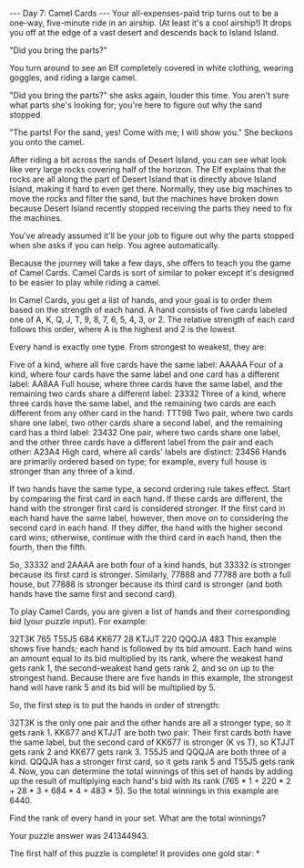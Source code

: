 --- Day 7: Camel Cards ---
Your all-expenses-paid trip turns out to be a one-way, five-minute ride in an airship. (At least it's a cool airship!)
It drops you off at the edge of a vast desert and descends back to Island Island.

"Did you bring the parts?"

You turn around to see an Elf completely covered in white clothing, wearing goggles, and riding a large camel.

"Did you bring the parts?" she asks again, louder this time. You aren't sure what parts she's looking for; you're here
to figure out why the sand stopped.

"The parts! For the sand, yes! Come with me; I will show you." She beckons you onto the camel.

After riding a bit across the sands of Desert Island, you can see what look like very large rocks covering half of the
horizon. The Elf explains that the rocks are all along the part of Desert Island that is directly above Island Island,
making it hard to even get there. Normally, they use big machines to move the rocks and filter the sand, but the
machines have broken down because Desert Island recently stopped receiving the parts they need to fix the machines.

You've already assumed it'll be your job to figure out why the parts stopped when she asks if you can help. You agree
automatically.

Because the journey will take a few days, she offers to teach you the game of Camel Cards. Camel Cards is sort of
similar to poker except it's designed to be easier to play while riding a camel.

In Camel Cards, you get a list of hands, and your goal is to order them based on the strength of each hand. A hand
consists of five cards labeled one of A, K, Q, J, T, 9, 8, 7, 6, 5, 4, 3, or 2. The relative strength of each card
follows this order, where A is the highest and 2 is the lowest.

Every hand is exactly one type. From strongest to weakest, they are:

Five of a kind, where all five cards have the same label: AAAAA
Four of a kind, where four cards have the same label and one card has a different label: AA8AA
Full house, where three cards have the same label, and the remaining two cards share a different label: 23332
Three of a kind, where three cards have the same label, and the remaining two cards are each different from any other
card in the hand: TTT98
Two pair, where two cards share one label, two other cards share a second label, and the remaining card has a third
label: 23432
One pair, where two cards share one label, and the other three cards have a different label from the pair and each
other: A23A4
High card, where all cards' labels are distinct: 23456
Hands are primarily ordered based on type; for example, every full house is stronger than any three of a kind.

If two hands have the same type, a second ordering rule takes effect. Start by comparing the first card in each hand. If
these cards are different, the hand with the stronger first card is considered stronger. If the first card in each hand
have the same label, however, then move on to considering the second card in each hand. If they differ, the hand with
the higher second card wins; otherwise, continue with the third card in each hand, then the fourth, then the fifth.

So, 33332 and 2AAAA are both four of a kind hands, but 33332 is stronger because its first card is stronger. Similarly,
77888 and 77788 are both a full house, but 77888 is stronger because its third card is stronger (and both hands have the
same first and second card).

To play Camel Cards, you are given a list of hands and their corresponding bid (your puzzle input). For example:

32T3K 765
T55J5 684
KK677 28
KTJJT 220
QQQJA 483
This example shows five hands; each hand is followed by its bid amount. Each hand wins an amount equal to its bid
multiplied by its rank, where the weakest hand gets rank 1, the second-weakest hand gets rank 2, and so on up to the
strongest hand. Because there are five hands in this example, the strongest hand will have rank 5 and its bid will be
multiplied by 5.

So, the first step is to put the hands in order of strength:

32T3K is the only one pair and the other hands are all a stronger type, so it gets rank 1.
KK677 and KTJJT are both two pair. Their first cards both have the same label, but the second card of KK677 is
stronger (K vs T), so KTJJT gets rank 2 and KK677 gets rank 3.
T55J5 and QQQJA are both three of a kind. QQQJA has a stronger first card, so it gets rank 5 and T55J5 gets rank 4.
Now, you can determine the total winnings of this set of hands by adding up the result of multiplying each hand's bid
with its rank (765 * 1 + 220 * 2 + 28 * 3 + 684 * 4 + 483 * 5). So the total winnings in this example are 6440.

Find the rank of every hand in your set. What are the total winnings?

Your puzzle answer was 241344943.

The first half of this puzzle is complete! It provides one gold star: *